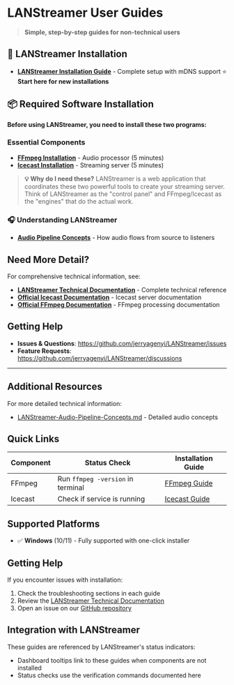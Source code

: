 # LANStreamer User Guides

> **Simple, step-by-step guides for non-technical users**

## 🚀 LANStreamer Installation

- **[LANStreamer Installation Guide](./LANStreamer-installation-guide.md)** - Complete setup with mDNS support ⭐ **Start here for new installations**

## 📦 Required Software Installation

**Before using LANStreamer, you need to install these two programs:**

### Essential Components
- **[FFmpeg Installation](./ffmpeg-installation.md)** - Audio processor (5 minutes)
- **[Icecast Installation](./icecast-installation.md)** - Streaming server (5 minutes)

> **💡 Why do I need these?** LANStreamer is a web application that coordinates these two powerful tools to create your streaming server. Think of LANStreamer as the "control panel" and FFmpeg/Icecast as the "engines" that do the actual work.

### 🎧 Understanding LANStreamer
- **[Audio Pipeline Concepts](./audio-pipeline-simple.md)** - How audio flows from source to listeners

## Need More Detail?

For comprehensive technical information, see:
- **[LANStreamer Technical Documentation](../LANStreamer-Documentation.md)** - Complete technical reference
- **[Official Icecast Documentation](https://icecast.org/docs/)** - Icecast server documentation
- **[Official FFmpeg Documentation](https://ffmpeg.org/documentation.html)** - FFmpeg processing documentation

## Getting Help

- **Issues & Questions**: https://github.com/jerryagenyi/LANStreamer/issues
- **Feature Requests**: https://github.com/jerryagenyi/LANStreamer/discussions

---

## Additional Resources

For more detailed technical information:
- [LANStreamer-Audio-Pipeline-Concepts.md](./LANStreamer-Audio-Pipeline-Concepts.md) - Detailed audio concepts

## Quick Links

| Component | Status Check | Installation Guide |
|-----------|-------------|-------------------|
| FFmpeg | Run `ffmpeg -version` in terminal | [FFmpeg Guide](./ffmpeg-installation.md) |
| Icecast | Check if service is running | [Icecast Guide](./icecast-installation.md) |

## Supported Platforms

- ✅ **Windows** (10/11) - Fully supported with one-click installer

## Getting Help

If you encounter issues with installation:

1. Check the troubleshooting sections in each guide
2. Review the [LANStreamer Technical Documentation](../LANStreamer-Documentation.md)
3. Open an issue on our [GitHub repository](https://github.com/jerryagenyi/LANStreamer/issues)

## Integration with LANStreamer

These guides are referenced by LANStreamer's status indicators:
- Dashboard tooltips link to these guides when components are not installed
- Status checks use the verification commands documented here
